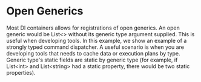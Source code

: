 ﻿# Open Generics

Most DI containers allows for registrations of open generics. An open generic would be List<> without its generic type argument supplied. 
This is useful when developing tools. 
In this example, we show an example of a strongly typed command dispatcher. 
A useful scenario is when you are developing tools that needs to cache data or execution plans by type. 
Generic type's static fields are static by generic type (for example, if List\<int> and List\<string> had a static property, there would be two static properties).